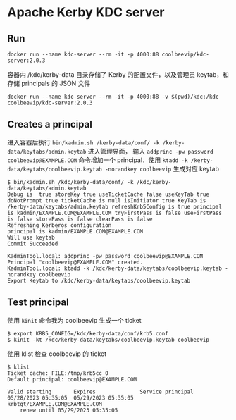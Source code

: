 # Apache Kerby KDC server

## Run

```shell
docker run --name kdc-server --rm -it -p 4000:88 coolbeevip/kdc-server:2.0.3
```

容器内 /kdc/kerby-data 目录存储了 Kerby 的配置文件，以及管理员 keytab，和存储 principals 的 JSON 文件

```shell
docker run --name kdc-server --rm -it -p 4000:88 -v $(pwd)/kdc:/kdc coolbeevip/kdc-server:2.0.3
```

## Creates a principal

进入容器后执行 `bin/kadmin.sh /kerby-data/conf/ -k /kerby-data/keytabs/admin.keytab` 进入管理界面，
输入 `addprinc -pw password coolbeevip@EXAMPLE.COM` 命令增加一个 principal，使用 `ktadd -k /kerby-data/keytabs/coolbeevip.keytab -norandkey coolbeevip` 生成对应 keytab

```shell
$ bin/kadmin.sh /kdc/kerby-data/conf/ -k /kdc/kerby-data/keytabs/admin.keytab
Debug is  true storeKey true useTicketCache false useKeyTab true doNotPrompt true ticketCache is null isInitiator true KeyTab is /kerby-data/keytabs/admin.keytab refreshKrb5Config is true principal is kadmin/EXAMPLE.COM@EXAMPLE.COM tryFirstPass is false useFirstPass is false storePass is false clearPass is false
Refreshing Kerberos configuration
principal is kadmin/EXAMPLE.COM@EXAMPLE.COM
Will use keytab
Commit Succeeded

KadminTool.local: addprinc -pw password coolbeevip@EXAMPLE.COM
Principal "coolbeevip@EXAMPLE.COM" created.
KadminTool.local: ktadd -k /kdc/kerby-data/keytabs/coolbeevip.keytab -norandkey coolbeevip
Export Keytab to /kdc/kerby-data/keytabs/coolbeevip.keytab
```

## Test principal

使用 `kinit` 命令我为 coolbeevip 生成一个 ticket

```shell
$ export KRB5_CONFIG=/kdc/kerby-data/conf/krb5.conf
$ kinit -kt /kdc/kerby-data/keytabs/coolbeevip.keytab coolbeevip
```

使用 klist 检查 coolbeevip 的 ticket

```shell
$ klist
Ticket cache: FILE:/tmp/krb5cc_0
Default principal: coolbeevip@EXAMPLE.COM

Valid starting       Expires              Service principal
05/28/2023 05:35:05  05/29/2023 05:35:05  krbtgt/EXAMPLE.COM@EXAMPLE.COM
	renew until 05/29/2023 05:35:05
```
